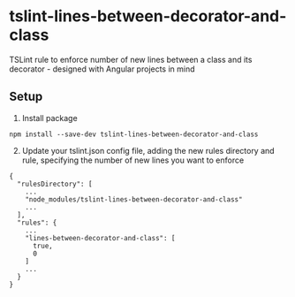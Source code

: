 # tslint-lines-between-decorator-and-class
TSLint rule to enforce number of new lines between a class and its decorator - designed with Angular projects in mind

## Setup
1. Install package

```
npm install --save-dev tslint-lines-between-decorator-and-class
```
2. Update your tslint.json config file, adding the new rules directory and rule, specifying the number of new lines you want to enforce

```
{
  "rulesDirectory": [
    ...
    "node_modules/tslint-lines-between-decorator-and-class"
    ...
  ],
  "rules": {
    ...
    "lines-between-decorator-and-class": [
      true,
      0
    ]
    ...
  }
}
